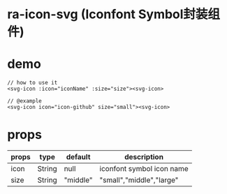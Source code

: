 # ra-icon-svg (Iconfont Symbol封装组件)

# demo
```
// how to use it
<svg-icon :icon="iconName" :size="size"><svg-icon>

// @example
<svg-icon icon="icon-github" size="small"><svg-icon>
```

# props

| props     | type          | default  | description |
| ----------|:-------------:| -------- |--------|
| icon      | String        | null     | iconfont symbol icon name     |
| size      | String        | "middle" | "small","middle","large"     |
